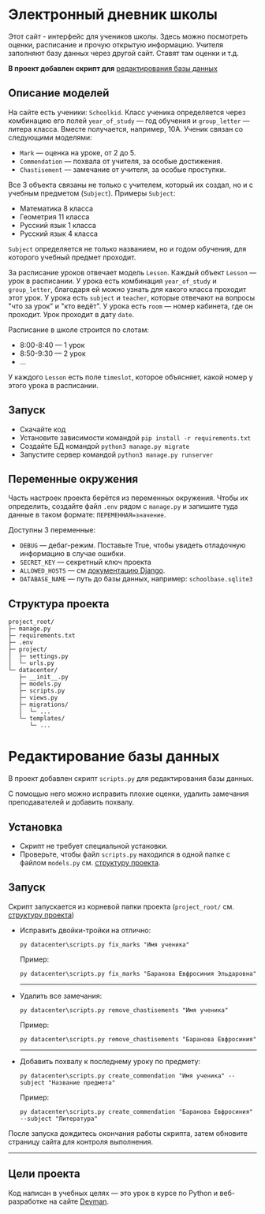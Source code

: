 # Электронный дневник школы

Этот сайт - интерфейс для учеников школы. Здесь можно посмотреть оценки, расписание и прочую открытую информацию. Учителя заполняют базу данных через другой сайт. Ставят там оценки и т.д.

**В проект добавлен скрипт для** [редактирования базы данных](#редактирование-базы-данных)

## Описание моделей

На сайте есть ученики: `Schoolkid`. Класс ученика определяется через комбинацию его полей `year_of_study` — год обучения и `group_letter` — литера класса. Вместе получается, например, 10А. Ученик связан со следующими моделями:

- `Mark` — оценка на уроке, от 2 до 5.
- `Commendation` — похвала от учителя, за особые достижения.
- `Chastisement` — замечание от учителя, за особые проступки.

Все 3 объекта связаны не только с учителем, который их создал, но и с учебным предметом (`Subject`). Примеры `Subject`:

- Математика 8 класса
- Геометрия 11 класса
- Русский язык 1 класса
- Русский язык 4 класса

`Subject` определяется не только названием, но и годом обучения, для которого учебный предмет проходит.

За расписание уроков отвечает модель `Lesson`. Каждый объект `Lesson` — урок в расписании. У урока есть комбинация `year_of_study` и `group_letter`, благодаря ей можно узнать для какого класса проходит этот урок. У урока есть `subject` и `teacher`, которые отвечают на вопросы "что за урок" и "кто ведёт". У урока есть `room` — номер кабинета, где он проходит. Урок проходит в дату `date`.

Расписание в школе строится по слотам:

- 8:00-8:40 — 1 урок
- 8:50-9:30 — 2 урок
- ...

У каждого `Lesson` есть поле `timeslot`, которое объясняет, какой номер у этого урока в расписании.

## Запуск

- Скачайте код
- Установите зависимости командой `pip install -r requirements.txt`
- Создайте БД командой `python3 manage.py migrate`
- Запустите сервер командой `python3 manage.py runserver`

## Переменные окружения

Часть настроек проекта берётся из переменных окружения. Чтобы их определить, создайте файл `.env` рядом с `manage.py` и запишите туда данные в таком формате: `ПЕРЕМЕННАЯ=значение`.

Доступны 3 переменные:
- `DEBUG` — дебаг-режим. Поставьте True, чтобы увидеть отладочную информацию в случае ошибки.
- `SECRET_KEY` — секретный ключ проекта
- `ALLOWED_HOSTS` — см [документацию Django](https://docs.djangoproject.com/en/3.1/ref/settings/#allowed-hosts).
- `DATABASE_NAME` — путь до базы данных, например: `schoolbase.sqlite3`

## Структура проекта
```
project_root/
├─ manage.py
├─ requirements.txt
├─ .env     
├─ project/
│  ├─ settings.py
│  └─ urls.py
└─ datacenter/
   ├─ __init__.py
   ├─ models.py
   ├─ scripts.py
   ├─ views.py
   ├─ migrations/
   │  └─ ...
   └─ templates/
      └─ ...
```
# Редактирование базы данных

В проект добавлен скрипт `scripts.py` для редактирования базы данных.

С помощью него можно исправить плохие оценки, удалить замечания преподавателей и добавить похвалу.

## Установка

- Скрипт не требует специальной установки.
- Проверьте, чтобы файл `scripts.py` находился в одной папке с файлом `models.py` см. [структуру проекта](#структура-проекта).

## Запуск

Скрипт запускается из корневой папки проекта (`project_root/` см. [структуру проекта](#структура-проекта))

- Исправить двойки-тройки на отлично:
  ```
  py datacenter\scripts.py fix_marks "Имя ученика"
  ```
  Пример:
  ```
  py datacenter\scripts.py fix_marks "Баранова Евфросиния Эльдаровна"
  ```
  ------------------
- Удалить все замечания:
  ```
  py datacenter\scripts.py remove_chastisements "Имя ученика"
  ```
  Пример:
  ```
  py datacenter\scripts.py remove_chastisements "Баранова Евфросиния"
  ```
  ------------------
- Добавить похвалу к последнему уроку по предмету:
  ```
  py datacenter\scripts.py create_commendation "Имя ученика" --subject "Название предмета"
  ```
  Пример:
  ```
  py datacenter\scripts.py create_commendation "Баранова Евфросиния" --subject "Литература"
  ```

После запуска дождитесь окончания работы скрипта, затем обновите страницу сайта для контроля выполнения.

--------------
## Цели проекта

Код написан в учебных целях — это урок в курсе по Python и веб-разработке на сайте [Devman](https://dvmn.org).

